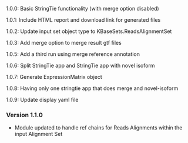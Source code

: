 1.0.0:
Basic StringTie functionality (with merge option disabled)

1.0.1:
Include HTML report and download link for generated files

1.0.2:
Update input set object type to KBaseSets.ReadsAlignmentSet

1.0.3:
Add merge option to merge result gtf files

1.0.5:
Add a third run using merge reference annotation

1.0.6:
Split StringTie app and StringTie app with novel isoform 

1.0.7:
Generate ExpressionMatrix object

1.0.8:
Having only one stringtie app that does merge and novel-isoform

1.0.9:
Update display yaml file

### Version 1.1.0
- Module updated to handle ref chains for Reads Alignments within the input Alignment Set
